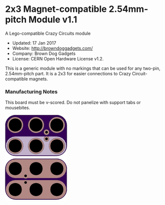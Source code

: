 <!--- start title --->
# 2x3 Magnet-compatible 2.54mm-pitch Module v1.1
A Lego-compatible Crazy Circuits module

- Updated: 17 Jan 2017
- Website: http://browndoggadgets.com/
- Company: Brown Dog Gadgets
- License: CERN Open Hardware License v1.2.

<!--- end title --->
This is a generic module with no markings that can be used for any two-pin, 2.54mm-pitch part. It is a 2x3 for easier connections to Crazy Circuit-compatible magnets.

### Manufacturing Notes

This board must be v-scored. Do not panelize with support tabs or mousebites.  

![Gerber Preview](preview.png)

